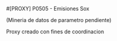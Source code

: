 #[PROXY] P0505 - Emisiones Sox

(Mineria de datos de parametro pendiente)

Proxy creado con fines de coordinacion